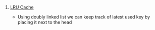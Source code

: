 1. [LRU Cache](https://leetcode.com/problems/lru-cache/submissions/)

   - Using doubly linked list we can keep track of latest used key by placing it next to the head
